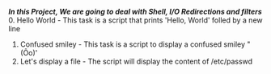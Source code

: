 ***In this Project, We are going to deal with Shell, I/O Redirections and filters***
0. Hello World - This task is a script that prints 'Hello, World' folled by a new line
1. Confused smiley - This task is a script to display a confused smiley "(Ôo)'
2. Let's display a file - The script will display the content of /etc/passwd
